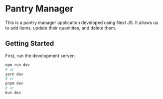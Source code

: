 # Pantry Manager

This is a pantry manager application developed using Next JS. It allows us to add items, update their quanitites, and delete them.

## Getting Started

First, run the development server:

```bash
npm run dev
# or
yarn dev
# or
pnpm dev
# or
bun dev
```